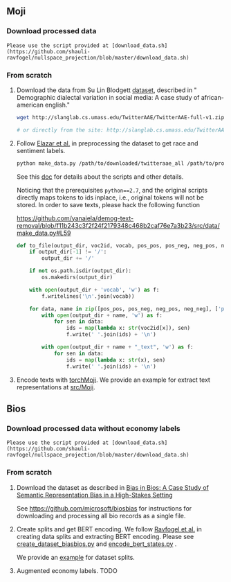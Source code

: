 ## Moji

### Download processed data

    Please use the script provided at [download_data.sh](https://github.com/shauli-ravfogel/nullspace_projection/blob/master/download_data.sh)

### From scratch

1. Download the data from Su Lin Blodgett [dataset](https://sites.google.com/site/sulinblodgett/), described in "
   Demographic dialectal variation in social media: A case study of african-american english."

    ```bash
    wget http://slanglab.cs.umass.edu/TwitterAAE/TwitterAAE-full-v1.zip

    # or directly from the site: http://slanglab.cs.umass.edu/TwitterAAE/
    ```

2. Follow [Elazar et al.](https://github.com/yanaiela/demog-text-removal) in preprocessing the dataset to get race and
   sentiment labels.

    ```sh
    python make_data.py /path/to/downloaded/twitteraae_all /path/to/project/data/processed/sentiment_race sentiment race
    ```

   See this [doc](https://github.com/yanaiela/demog-text-removal/edit/master/src/data/README.md) for details about the
   scripts and other details.

   Noticing that the prerequisites `python==2.7`, and the original scripts directly maps tokens to ids inplace, i.e.,
   original tokens will not be stored. In order to save texts, please hack the following function

   https://github.com/yanaiela/demog-text-removal/blob/f11b243c3f2f24f2179348c468b2caf76e7a3b23/src/data/make_data.py#L59

    ```python
    def to_file(output_dir, voc2id, vocab, pos_pos, pos_neg, neg_pos, neg_neg):
        if output_dir[-1] != '/':
            output_dir += '/'

        if not os.path.isdir(output_dir):
            os.makedirs(output_dir)

        with open(output_dir + 'vocab', 'w') as f:
            f.writelines('\n'.join(vocab))

        for data, name in zip([pos_pos, pos_neg, neg_pos, neg_neg], ['pos_pos', 'pos_neg', 'neg_pos', 'neg_neg']):
            with open(output_dir + name, 'w') as f:
                for sen in data:
                    ids = map(lambda x: str(voc2id[x]), sen)
                    f.write(' '.join(ids) + '\n')

            with open(output_dir + name + "_text", 'w') as f:
                for sen in data:
                    ids = map(lambda x: str(x), sen)
                    f.write(' '.join(ids) + '\n')
    ```

3. Encode texts with [torchMoji](https://github.com/huggingface/torchMoji). We provide an example for extract text
   representations
   at [src/Moji](https://github.com/HanXudong/Fair_NLP_Classification/blob/main/data/src/Moji/encode_text.ipynb).

## Bios

### Download processed data without economy labels

    Please use the script provided at [download_data.sh](https://github.com/shauli-ravfogel/nullspace_projection/blob/master/download_data.sh)

### From scratch

1. Download the dataset as described
   in [Bias in Bios: A Case Study of Semantic Representation Bias in a High-Stakes Setting
   ](https://arxiv.org/abs/1901.09451)

   See https://github.com/microsoft/biosbias for instructions for downloading and processing all bio records as a single
   file.

2. Create splits and get BERT encoding. We
   follow [Ravfogel et al.](https://github.com/shauli-ravfogel/nullspace_projection) in creating data splits and
   extracting BERT encoding. Please
   see [create_dataset_biasbios.py](https://github.com/shauli-ravfogel/nullspace_projection/blob/master/src/data/create_dataset_biasbios.py)
   and  [encode_bert_states.py](https://github.com/shauli-ravfogel/nullspace_projection/blob/master/src/data/encode_bert_states.py)
   .

   We provide
   an [example](https://github.com/HanXudong/Fair_NLP_Classification/blob/main/data/src/Bios/create_bios_datasets.ipynb)
   for dataset splits.

3. Augmented economy labels. TODO